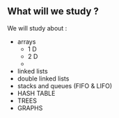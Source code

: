 ## What will we study ?
We will study about :
- arrays
	- 1 D
	- 2 D
	- 
- linked lists
- double linked lists
- stacks and queues (FIFO & LIFO)
- HASH TABLE
- TREES
- GRAPHS 
